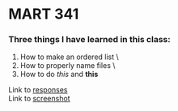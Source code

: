 # MART 341
### Three things I have learned in this class:

1) How to make an ordered list \
2) How to properly name files \
3) How to do *this* and **this**

Link to [responses](.\assignment-03\responses.txt) \
Link to [screenshot](.\assignment-03\images\assignment-03-screenshot.PNG)
